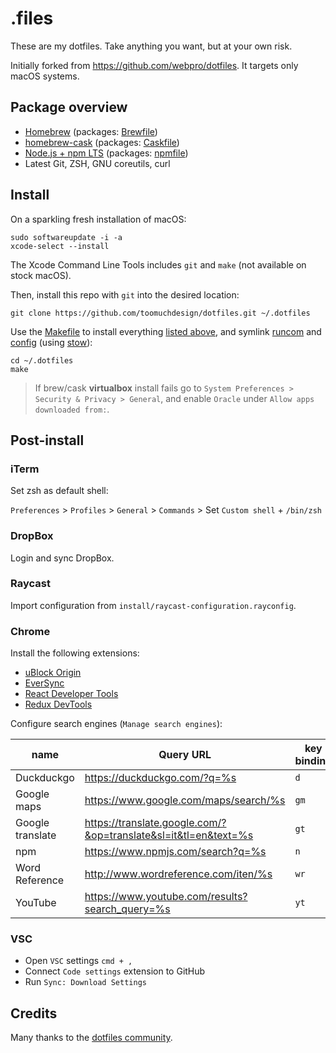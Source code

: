 # .files

These are my dotfiles. Take anything you want, but at your own risk.

Initially forked from https://github.com/webpro/dotfiles. It targets only macOS systems.

## Package overview

- [Homebrew](https://brew.sh) (packages: [Brewfile](./install/Brewfile))
- [homebrew-cask](https://caskroom.github.io) (packages: [Caskfile](./install/Caskfile))
- [Node.js + npm LTS](https://nodejs.org/en/download/) (packages: [npmfile](./install/npmfile))
- Latest Git, ZSH, GNU coreutils, curl

## Install

On a sparkling fresh installation of macOS:

```
sudo softwareupdate -i -a
xcode-select --install
```

The Xcode Command Line Tools includes `git` and `make` (not available on stock macOS).

Then, install this repo with `git` into the desired location:

```
git clone https://github.com/toomuchdesign/dotfiles.git ~/.dotfiles
```

Use the [Makefile](./Makefile) to install everything [listed above](#package-overview), and symlink [runcom](./runcom) and [config](./config) (using [stow](https://www.gnu.org/software/stow/)):

```
cd ~/.dotfiles
make
```

> If brew/cask **virtualbox** install fails go to `System Preferences > Security & Privacy > General`, and enable `Oracle` under `Allow apps downloaded from:`.

## Post-install

### iTerm

Set zsh as default shell:

`Preferences` > `Profiles` > `General` > `Commands` > Set `Custom shell` + `/bin/zsh`

### DropBox

Login and sync DropBox.

### Raycast

Import configuration from `install/raycast-configuration.rayconfig`.

### Chrome

Install the following extensions:

- [uBlock Origin](https://chrome.google.com/webstore/detail/ublock-origin/cjpalhdlnbpafiamejdnhcphjbkeiagm?hl=en)
- [EverSync](https://chrome.google.com/webstore/detail/eversync-sync-bookmarks-b/iohcojnlgnfbmjfjfkbhahhmppcggdog)
- [React Developer Tools](https://chrome.google.com/webstore/detail/react-developer-tools/fmkadmapgofadopljbjfkapdkoienihi?hl=en)
- [Redux DevTools](https://chrome.google.com/webstore/detail/redux-devtools/lmhkpmbekcpmknklioeibfkpmmfibljd?hl=en)

Configure search engines (`Manage search engines`):

| name             | Query URL                                                       | key binding |
| ---------------- | --------------------------------------------------------------- | ----------- |
| Duckduckgo       | https://duckduckgo.com/?q=%s                                    | `d`         |
| Google maps      | https://www.google.com/maps/search/%s                           | `gm`        |
| Google translate | https://translate.google.com/?&op=translate&sl=it&tl=en&text=%s | `gt`        |
| npm              | https://www.npmjs.com/search?q=%s                               | `n`         |
| Word Reference   | http://www.wordreference.com/iten/%s                            | `wr`        |
| YouTube          | https://www.youtube.com/results?search_query=%s                 | `yt`        |

### VSC

- Open `VSC` settings `cmd + ,`
- Connect `Code settings` extension to GitHub
- Run `Sync: Download Settings`

## Credits

Many thanks to the [dotfiles community](https://dotfiles.github.io).

